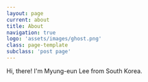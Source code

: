 ```yaml
---
layout: page
current: about
title: About
navigation: true
logo: 'assets/images/ghost.png'
class: page-template
subclass: 'post page'
---
```

Hi, there! I'm Myung-eun Lee from South Korea.